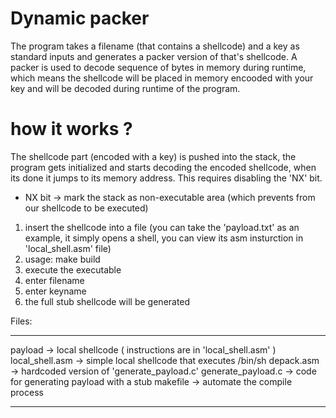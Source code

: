 # Dynamic packer

The program takes a filename (that contains a shellcode) and a key as standard inputs 
and generates a packer version of that's shellcode.
A packer is used to decode sequence of bytes in memory during runtime, which means the shellcode will be placed in memory encooded with your key
and will be decoded during runtime of the program. 

# how it works ?
The shellcode part (encoded with a key) is pushed into the stack, the program gets initialized and starts
decoding the encoded shellcode, when its done it jumps to its memory address.
This requires disabling the 'NX' bit.

* NX bit -> mark the stack as non-executable area (which prevents from our shellcode to be executed)

1) insert the shellcode into a file (you can take the 'payload.txt' as an example, it simply opens a shell, you can view its asm insturction in 'local_shell.asm' file)
2) usage: make build
3) execute the executable
4) enter filename
5) enter keyname
6) the full stub shellcode will be generated



Files: 
*********************************
payload            -> local shellcode ( instructions are in 'local_shell.asm' )
local_shell.asm    -> simple local shellcode that executes /bin/sh
depack.asm         -> hardcoded version of 'generate_payload.c'
generate_payload.c -> code for generating payload with a stub
makefile           -> automate the compile process
*********************************
